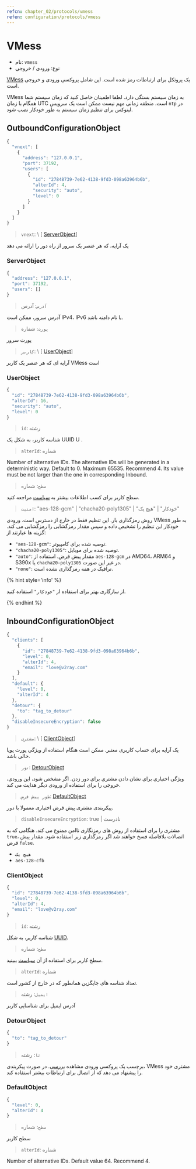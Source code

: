 ```yaml
---
refcn: chapter_02/protocols/vmess
refen: configuration/protocols/vmess
---
```


# VMess

* نام: `vmess`
* نوع: ورودی / خروجی

[VMess](https://www.v2ray.com/eng/protocols/vmess.html) یک پروتکل برای ارتباطات رمز شده است. این شامل پروکسی ورودی و خروجی است.

VMess به زمان سیستم بستگی دارد. لطفا اطمینان حاصل کنید که زمان سیستم شما همگام با زمان UTC است. منطقه زمانی مهم نیست ممکن است یک سرویس `ntp` در لینوکس برای تنظیم زمان سیستم به طور خودکار نصب شود.

## OutboundConfigurationObject

```javascript
{
  "vnext": [
    {
      "address": "127.0.0.1",
      "port": 37192,
      "users": [
        {
          "id": "27848739-7e62-4138-9fd3-098a63964b6b",
          "alterId": 4,
          "security": "auto",
          "level": 0
        }
      ]
    }
  ]
}
```

> `vnext`: \ [ [ServerObject](#serverobject)]

یک آرایه، که هر عنصر یک سرور از راه دور را ارائه می دهد

### ServerObject

```javascript
{
  "address": "127.0.0.1",
  "port": 37192,
  "users": []
}
```

> `آدرس`: آدرس

آدرس سرور، ممکن است IPv4، IPv6 یا نام دامنه باشد.

> `پورت`: شماره

پورت سرور

> `کاربر`: \ [ [UserObject](#userobject)\]

آرایه ای که هر عنصر یک کاربر VMess است

### UserObject

```javascript
{
  "id": "27848739-7e62-4138-9fd3-098a63964b6b",
  "alterId": 16,
  "security": "auto",
  "level": 0
}
```

> `id`: رشته

شناسه کاربر، به شکل یک UUID U [](https://en.wikipedia.org/wiki/Universally_unique_identifier).

> `alterId`: شماره

Number of alternative IDs. The alternative IDs will be generated in a deterministic way. Default to 0. Maximum 65535. Recommend 4. Its value must be not larger than the one in corresponding Inbound.

> `سطح`: شماره

سطح کاربر برای کسب اطلاعات بیشتر به [سیاست](../policy.md) مراجعه کنید.

> `امنیت`: "aes-128-gcm" | "chacha20-poly1305" | "خودکار" | "هیچ یک"

روش رمزگذاری بار. این تنظیم فقط در خارج از دسترس است. ورودی VMess به طور خودکار این تنظیم را تشخیص داده و سپس مقدار رمزگشایی را رمزگشایی می کند. گزینه ها عبارتند از:

* `"aes-128-gcm"`: توصیه شده برای کامپیوتر.
* `"chacha20-poly1305"`: توصیه شده برای موبایل.
* `"auto"`: مقدار پیش فرض. استفاده از `aes-128-gcm` در AMD64، ARM64 و S390x یا `chacha20-poly1305` در غیر این صورت.
* `"none"`: ترافیک در همه رمزگذاری نشده است.

{% hint style='info' %}

از سازگاری بهتر برای استفاده از `"خودکار"` استفاده کنید.

{% endhint %}

## InboundConfigurationObject

```javascript
{
  "clients": [
    {
      "id": "27848739-7e62-4138-9fd3-098a63964b6b",
      "level": 0,
      "alterId": 4,
      "email": "love@v2ray.com"
    }
  ],
  "default": {
    "level": 0,
    "alterId": 4
  },
  "detour": {
    "to": "tag_to_detour"
  },
  "disableInsecureEncryption": false
}
```

> `مشتری`: \ [ [ClientObject](#clientobject)\]

یک آرایه برای حساب کاربری معتبر. ممکن است هنگام استفاده از ویژگی پورت پویا خالی باشد.

> `تور`: [DetourObject](#detourobject)

ویژگی اختیاری برای نشان دادن مشتری برای دور زدن. اگر مشخص شود، این ورودی، خروجی را برای استفاده از ورودی دیگر هدایت می کند.

> `طور پیش فرض`: [DefaultObject](#defaultobject)

پیکربندی مشتری پیش فرض اختیاری معمولا با `دور`.

> `disableInsecureEncryption`: true | نادرست

مشتری را برای استفاده از روش های رمزنگاری ناامن ممنوع می کند. هنگامی که به `true`، اتصالات بلافاصله فسخ خواهند شد اگر رمزگذاری زیر استفاده شود. مقدار پیش فرض `false`.

* `هیچ یک`
* `aes-128-cfb`

### ClientObject

```javascript
{
  "id": "27848739-7e62-4138-9fd3-098a63964b6b",
  "level": 0,
  "alterId": 4,
  "email": "love@v2ray.com"
}
```

> `id`: رشته

شناسه کاربر، به شکل [UUID](https://en.wikipedia.org/wiki/Universally_unique_identifier).

> `سطح`: شماره

سطح کاربر برای استفاده از آن [سیاست](../policy.md) ببینید.

> `alterId`: شماره

تعداد شناسه های جایگزین همانطور که در خارج از کشور است.

> `ایمیل`: رشته

آدرس ایمیل برای شناسایی کاربر

### DetourObject

```javascript
{
  "to": "tag_to_detour"
}
```

> `تا`: رشته

برچسب یک پروکسی ورودی مشاهده [بررسی](../protocols.md). در صورت پیکربندی، VMess مشتری خود را پیشنهاد می دهد که از اتصال برای ارتباطات بیشتر استفاده کند.

### DefaultObject

```javascript
{
  "level": 0,
  "alterId": 4
}
```

> `سطح`: شماره

سطح کاربر

> `alterId`: شماره

Number of alternative IDs. Default value 64. Recommend 4.
